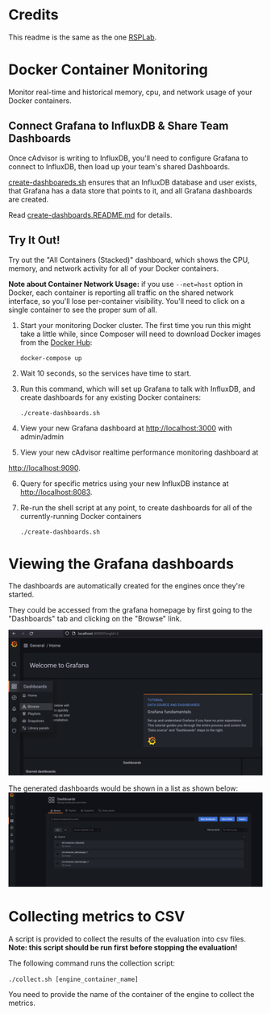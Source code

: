 # Credits
This readme is the same as the one [RSPLab](https://github.com/streamreasoning/rsplab/tree/tutorial/collector). 

# Docker Container Monitoring

Monitor real-time and historical memory, cpu, and network usage of your Docker containers.


Connect Grafana to InfluxDB & Share Team Dashboards
---------------------------------------------------

Once cAdvisor is writing to InfluxDB, you'll need to configure
Grafana to connect to InfluxDB, then load up your team's shared
Dashboards.

[create-dashboareds.sh](create-dashboards.sh) ensures that an InfluxDB
database and user exists, that Grafana has a data store that points
to it, and all Grafana dashboards are created.

Read [create-dashboards.README.md](create-dashboards.README.md) for details.


Try It Out!
-----------


Try out the "All Containers (Stacked)" dashboard, which shows the CPU, memory,
and network activity for all of your Docker containers. 

**Note about Container Network Usage:** if you use `--net=host` option in Docker, 
each container is reporting all traffic on the shared network interface, so you'll 
lose per-container visibility. You'll need to click on a single container to see 
the proper sum of all.

1. Start your monitoring Docker cluster. The first time you run this might
take a little while, since Composer will need to download Docker images
from the [Docker Hub](https://registry.hub.docker.com/search):

      ```
      docker-compose up
      ```
2. Wait 10 seconds, so the services have time to start.

3. Run this command, which will set up Grafana to talk with InfluxDB,
and create dashboards for any existing Docker containers:

      ```
      ./create-dashboards.sh
      ```
4. View your new Grafana dashboard at [http://localhost:3000](http://localhost:3000) with admin/admin


5. View your new cAdvisor realtime performance monitoring dashboard at

  [http://localhost:9090](http://localhost:9090).


6. Query for specific metrics using your new InfluxDB instance at [http://localhost:8083](http://localhost:8083).


7. Re-run the shell script at any point, to create dashboards for all of the currently-running Docker containers

    ```
    ./create-dashboards.sh
    ```

# Viewing the Grafana dashboards 
The dashboards are automatically created for the engines once they're started. 

They could be accessed from the grafana homepage by first going to the "Dashboards" tab and clicking on the "Browse" link.

![Grafana homepage](resources/home.png)

The generated dashboards would be shown in a list as shown below: 
![Grafana dashboards](resources/dashboards.png)


# Collecting metrics to CSV 

A script is provided to collect the results of the evaluation into csv 
files. **Note: this script should be run first before stopping the evaluation!** 

The following command runs the collection script: 

`./collect.sh [engine_container_name]`

You need to provide the name of the container of the engine to collect
the metrics. 